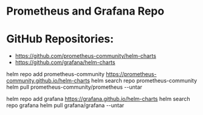 # Prometheus and Grafana Repo

# GitHub Repositories:

* https://github.com/prometheus-community/helm-charts
* https://github.com/grafana/helm-charts


helm repo add prometheus-community https://prometheus-community.github.io/helm-charts
helm search repo prometheus-community
helm pull prometheus-community/prometheus --untar

helm repo add grafana https://grafana.github.io/helm-charts
helm search repo grafana
helm pull grafana/grafana --untar
